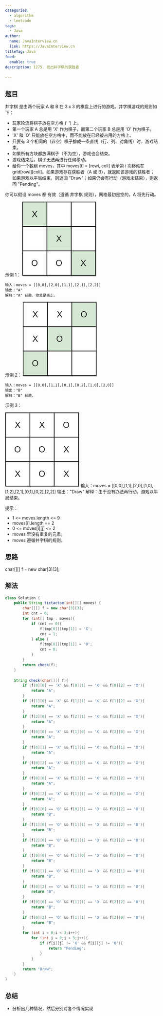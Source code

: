 ```yaml
---
categories:
  - algorithm
  - leetcode
tags:
  - Java
author: 
  name: JavaInterview.cn
  link: https://JavaInterview.cn
titleTag: Java
feed:
  enable: true
description: 1275. 找出井字棋的获胜者

---
```


## 题目

井字棋 是由两个玩家 A 和 B 在 3 x 3 的棋盘上进行的游戏。井字棋游戏的规则如下：

* 玩家轮流将棋子放在空方格 (' ') 上。
* 第一个玩家 A 总是用 'X' 作为棋子，而第二个玩家 B 总是用 'O' 作为棋子。
* 'X' 和 'O' 只能放在空方格中，而不能放在已经被占用的方格上。
* 只要有 3 个相同的（非空）棋子排成一条直线（行、列、对角线）时，游戏结束。
* 如果所有方块都放满棋子（不为空），游戏也会结束。
* 游戏结束后，棋子无法再进行任何移动。
* 给你一个数组 moves，其中 moves[i] = [rowi, coli] 表示第 i 次移动在 grid[rowi][coli]。如果游戏存在获胜者（A 或 B），就返回该游戏的获胜者；如果游戏以平局结束，则返回 "Draw"；如果仍会有行动（游戏未结束），则返回 "Pending"。

你可以假设 moves 都 有效（遵循 井字棋 规则），网格最初是空的，A 将先行动。



示例 1：
![xo1-grid.jpg](../../../media/pictures/leetcode/xo1-grid.jpg)

    输入：moves = [[0,0],[2,0],[1,1],[2,1],[2,2]]
    输出："A"
    解释："A" 获胜，他总是先走。
示例 2：
![xo2-grid.jpg](../../../media/pictures/leetcode/xo2-grid.jpg)

    输入：moves = [[0,0],[1,1],[0,1],[0,2],[1,0],[2,0]]
    输出："B"
    解释："B" 获胜。
示例 3：

![xo3-grid.jpg](../../../media/pictures/leetcode/xo3-grid.jpg)
    输入：moves = [[0,0],[1,1],[2,0],[1,0],[1,2],[2,1],[0,1],[0,2],[2,2]]
    输出："Draw"
    解释：由于没有办法再行动，游戏以平局结束。


提示：

* 1 <= moves.length <= 9
* moves[i].length == 2
* 0 <= moves[i][j] <= 2
* moves 里没有重复的元素。
* moves 遵循井字棋的规则。

## 思路

char[][] f = new char[3][3];

## 解法
```java
class Solution {
    public String tictactoe(int[][] moves) {
        char[][] f = new char[3][3];
        int cnt = 0;
        for (int[] tmp : moves){
            if (cnt == 0){
                f[tmp[0]][tmp[1]] = 'X';
                cnt = 1;
            } else {
                f[tmp[0]][tmp[1]] = 'O';
                cnt = 0;
            }
        }
        return check(f);
    }

    String check(char[][] f){
        if (f[0][0] == 'X' && f[0][1] == 'X' && f[0][2] == 'X'){
            return "A";
        }
        if (f[1][0] == 'X' && f[1][1] == 'X' && f[1][2] == 'X'){
            return "A";
        }
        if (f[2][0] == 'X' && f[2][1] == 'X' && f[2][2] == 'X'){
            return "A";
        }
        if (f[0][0] == 'X' && f[1][0] == 'X' && f[2][0] == 'X'){
            return "A";
        }
        if (f[0][1] == 'X' && f[1][1] == 'X' && f[2][1] == 'X'){
            return "A";
        }
        if (f[0][2] == 'X' && f[1][2] == 'X' && f[2][2] == 'X'){
            return "A";
        }
        if (f[0][0] == 'X' && f[1][1] == 'X' && f[2][2] == 'X'){
            return "A";
        }
        if (f[0][2] == 'X' && f[1][1] == 'X' && f[2][0] == 'X'){
            return "A";
        }
        if (f[0][0] == 'O' && f[0][1] == 'O' && f[0][2] == 'O'){
            return "B";
        }
        if (f[1][0] == 'O' && f[1][1] == 'O' && f[1][2] == 'O'){
            return "B";
        }
        if (f[2][0] == 'O' && f[2][1] == 'O' && f[2][2] == 'O'){
            return "B";
        }
        if (f[0][0] == 'O' && f[1][0] == 'O' && f[2][0] == 'O'){
            return "B";
        }
        if (f[0][1] == 'O' && f[1][1] == 'O' && f[2][1] == 'O'){
            return "B";
        }
        if (f[0][2] == 'O' && f[1][2] == 'O' && f[2][2] == 'O'){
            return "B";
        }
        if (f[0][0] == 'O' && f[1][1] == 'O' && f[2][2] == 'O'){
            return "B";
        }
        if (f[0][2] == 'O' && f[1][1] == 'O' && f[2][0] == 'O'){
            return "B";
        }
        for (int i = 0;i < 3;i++){
            for (int j = 0;j < 3;j++){
                if (f[i][j] != 'X' && f[i][j] != 'O'){
                    return "Pending";
                }
            }
        }
        return "Draw";
    }
}

```

## 总结

- 分析出几种情况，然后分别对各个情况实现 
